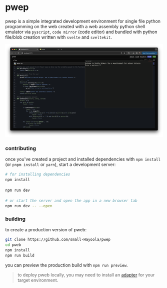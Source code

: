 # pwep

pwep is a simple integrated development environment for  single file python programming on the web created with a web assembly python shell emulator via ``pyscript``, ``code mirror`` (code editor) and bundled with python file/blob creation written with ``svelte`` and ``sveltekit``.

![screenshot](./screenshot.png)


### contributing

once you've created a project and installed dependencies with `npm install` (or `pnpm install` or `yarn`), start a development server:

```bash
# for installing dependencies
npm install

npm run dev

# or start the server and open the app in a new browser tab
npm run dev -- --open
```

### building

to create a production version of pweb:

```bash
git clone https://github.com/small-Hayoola/pwep
cd pweb
npm install
npm run build
```

you can preview the production build with `npm run preview`.

> to deploy pweb locally, you may need to install an [adapter](https://svelte.dev/docs/kit/adapters) for your target environment.
